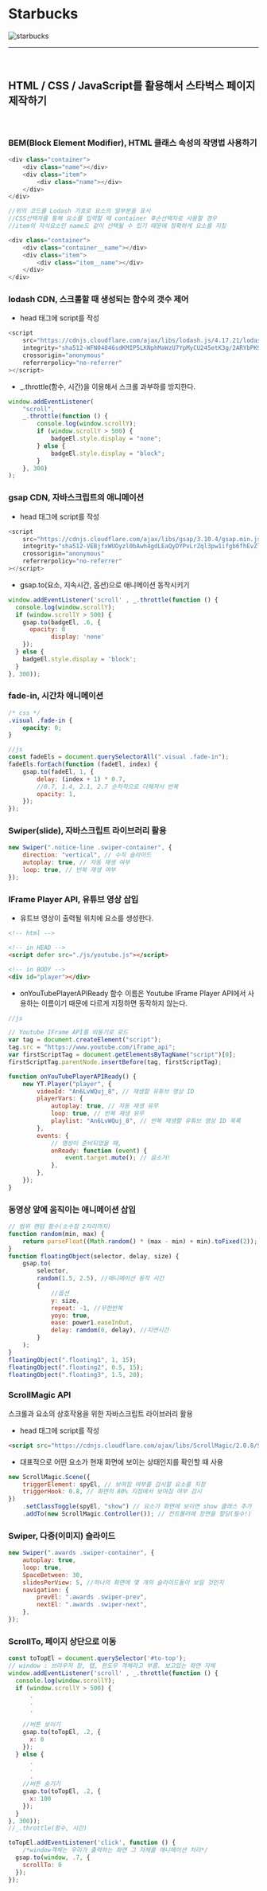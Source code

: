 # Starbucks

![starbucks](https://user-images.githubusercontent.com/89143892/209923185-8527e71f-5bde-43f7-9bb6-f2ed8fc5faff.jpg)

---

<br />

## HTML / CSS / JavaScript를 활용해서 스타벅스 페이지 제작하기

<br />

### BEM(Block Element Modifier), HTML 클래스 속성의 작명법 사용하기

```js
<div class="container">
    <div class="name"></div>
    <div class="item">
        <div class="name"></div>
    </div>
</div>

//위의 코드를 Lodash 기호로 요소의 일부분을 표시
//CSS선택자를 통해 요소를 입력할 때 container 후손선택자로 사용할 경우
//item의 자식요소인 name도 같이 선택될 수 있기 때문에 정확하게 요소를 지칭

<div class="container">
    <div class="container__name"></div>
    <div class="item">
        <div class="item__name"></div>
    </div>
</div>
```

### lodash CDN, 스크롤할 때 생성되는 함수의 갯수 제어 <br />

-   head 태그에 script를 작성

```js
<script
    src="https://cdnjs.cloudflare.com/ajax/libs/lodash.js/4.17.21/lodash.min.js"
    integrity="sha512-WFN04846sdKMIP5LKNphMaWzU7YpMyCU245etK3g/2ARYbPK9Ub18eG+ljU96qKRCWh+quCY7yefSmlkQw1ANQ=="
    crossorigin="anonymous"
    referrerpolicy="no-referrer"
></script>
```

-   \_.throttle(함수, 시간)을 이용해서 스크롤 과부하를 방지한다.

```js
window.addEventListener(
    "scroll",
    _.throttle(function () {
        console.log(window.scrollY);
        if (window.scrollY > 500) {
            badgeEl.style.display = "none";
        } else {
            badgeEl.style.display = "block";
        }
    }, 300)
);
```

### gsap CDN, 자바스크립트의 애니메이션 <br />

-   head 태그에 script를 작성

```js
<script
    src="https://cdnjs.cloudflare.com/ajax/libs/gsap/3.10.4/gsap.min.js"
    integrity="sha512-VEBjfxWUOyzl0bAwh4gdLEaQyDYPvLrZql3pw1ifgb6fhEvZl9iDDehwHZ+dsMzA0Jfww8Xt7COSZuJ/slxc4Q=="
    crossorigin="anonymous"
    referrerpolicy="no-referrer"
></script>
```

-   gsap.to(요소, 지속시간, 옵션)으로 애니메이션 동작시키기 <br />

```js
window.addEventListener('scroll' , _.throttle(function () {
  console.log(window.scrollY);
  if (window.scrollY > 500) {
    gsap.to(badgeEl, .6, {
      opacity: 0
			display: 'none'
    });
  } else {
    badgeEl.style.display = 'block';
  }
}, 300));
```

### fade-in, 시간차 애니메이션 <br />

```css
/* css */
.visual .fade-in {
    opacity: 0;
}
```

```js
//js
const fadeEls = document.querySelectorAll(".visual .fade-in");
fadeEls.forEach(function (fadeEl, index) {
    gsap.to(fadeEl, 1, {
        delay: (index + 1) * 0.7,
        //0.7, 1.4, 2.1, 2.7 순차적으로 더해져서 반복
        opacity: 1,
    });
});
```

### Swiper(slide), 자바스크립트 라이브러리 활용 <br />

```js
new Swiper(".notice-line .swiper-container", {
    direction: "vertical", // 수직 슬라이드
    autoplay: true, // 자동 재생 여부
    loop: true, // 반복 재생 여부
});
```

### IFrame Player API, 유튜브 영상 삽입 <br />

-   유트브 영상이 출력될 위치에 요소를 생성한다.

```html
<!-- html -->

<!-- in HEAD -->
<script defer src="./js/youtube.js"></script>

<!-- in BODY -->
<div id="player"></div>
```

-   onYouTubePlayerAPIReady 함수 이름은 Youtube IFrame Player API에서 사용하는 이름이기 때문에 다르게 지정하면 동작하지 않는다.

```js
//js

// Youtube IFrame API를 비동기로 로드
var tag = document.createElement("script");
tag.src = "https://www.youtube.com/iframe_api";
var firstScriptTag = document.getElementsByTagName("script")[0];
firstScriptTag.parentNode.insertBefore(tag, firstScriptTag);

function onYouTubePlayerAPIReady() {
    new YT.Player("player", {
        videoId: "An6LvWQuj_8", // 재생할 유튜브 영상 ID
        playerVars: {
            autoplay: true, // 자동 재생 유무
            loop: true, // 반복 재생 유무
            playlist: "An6LvWQuj_8", // 반복 재생할 유튜브 영상 ID 목록
        },
        events: {
            // 영상이 준비되었을 때,
            onReady: function (event) {
                event.target.mute(); // 음소거!
            },
        },
    });
}
```

### 동영상 앞에 움직이는 애니메이션 삽입<br />

```js
// 범위 랜덤 함수(소수점 2자리까지)
function random(min, max) {
    return parseFloat((Math.random() * (max - min) + min).toFixed(2));
}
function floatingObject(selector, delay, size) {
    gsap.to(
        selector,
        random(1.5, 2.5), //애니메이션 동작 시간
        {
            //옵션
            y: size,
            repeat: -1, //무한반복
            yoyo: true,
            ease: power1.easeInOut,
            delay: ramdom(0, delay), //지연시간
        }
    );
}
floatingObject(".floating1", 1, 15);
floatingObject(".floating2", 0.5, 15);
floatingObject(".floating3", 1.5, 20);
```

### ScrollMagic API <br />

스크롤과 요소의 상호작용을 위한 자바스크립트 라이브러리 활용 <br />

-   head 태그에 script를 작성

```html
<script src="https://cdnjs.cloudflare.com/ajax/libs/ScrollMagic/2.0.8/ScrollMagic.min.js"></script>
```

-   대표적으로 어떤 요소가 현재 화면에 보이는 상태인지를 확인할 때 사용

```js
new ScrollMagic.Scene({
    triggerElement: spyEl, // 보여짐 여부를 감시할 요소를 지정
    triggerHook: 0.8, // 화면의 80% 지점에서 보여짐 여부 감시
})
    .setClassToggle(spyEl, "show") // 요소가 화면에 보이면 show 클래스 추가
    .addTo(new ScrollMagic.Controller()); // 컨트롤러에 장면을 할당(필수!)
```

### Swiper, 다중(이미지) 슬라이드

```js
new Swiper(".awards .swiper-container", {
    autoplay: true,
    loop: true,
    SpaceBetween: 30,
    slidesPerView: 5, //하나의 화면에 몇 개의 슬라이드들이 보일 것인지
    navigation: {
        prevEl: ".awards .swiper-prev",
        nextEl: ".awards .swiper-next",
    },
});
```

### ScrollTo, 페이지 상단으로 이동

```js
const toTopEl = document.querySelector('#to-top');
// window : 브라우저 창, 탭, 윈도우 객체라고 부름. 보고있는 화면 자체
window.addEventListener('scroll' , _.throttle(function () {
  console.log(window.scrollY);
  if (window.scrollY > 500) {
      .
      .
      .

    //버튼 보이기
    gsap.to(toTopEl, .2, {
      x: 0
    });
  } else {
      .
      .
      .
    //버튼 숨기기
    gsap.to(toTopEl, .2, {
      x: 100
    });
  }
}, 300));
//_.throttle(함수, 시간)

toTopEl.addEventListener('click', function () {
    /*window객체는 우리가 출력하는 화면 그 자체를 애니메이션 처리*/
  gsap.to(window, .7, {
    scrollTo: 0
  });
});
```
